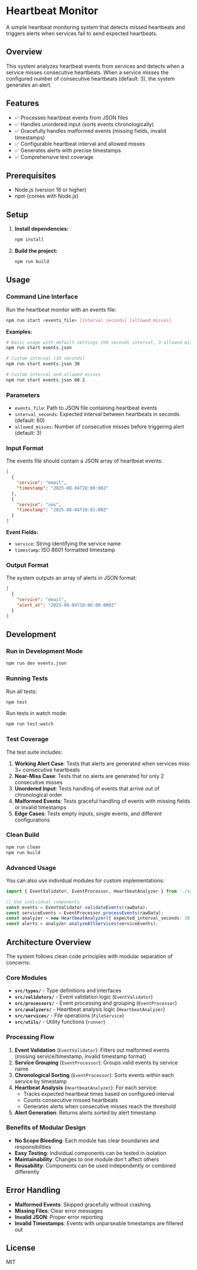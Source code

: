 # Heartbeat Monitor

A simple heartbeat monitoring system that detects missed heartbeats and triggers alerts when services fail to send expected heartbeats.

## Overview

This system analyzes heartbeat events from services and detects when a service misses consecutive heartbeats. When a service misses the configured number of consecutive heartbeats (default: 3), the system generates an alert.

## Features

- ✅ Processes heartbeat events from JSON files
- ✅ Handles unordered input (sorts events chronologically)
- ✅ Gracefully handles malformed events (missing fields, invalid timestamps)
- ✅ Configurable heartbeat interval and allowed misses
- ✅ Generates alerts with precise timestamps
- ✅ Comprehensive test coverage

## Prerequisites

- Node.js (version 16 or higher)
- npm (comes with Node.js)

## Setup

1. **Install dependencies:**
   ```bash
   npm install
   ```

2. **Build the project:**
   ```bash
   npm run build
   ```

## Usage

### Command Line Interface

Run the heartbeat monitor with an events file:

```bash
npm run start <events_file> [interval_seconds] [allowed_misses]
```

**Examples:**

```bash
# Basic usage with default settings (60 seconds interval, 3 allowed misses)
npm run start events.json

# Custom interval (30 seconds)
npm run start events.json 30

# Custom interval and allowed misses
npm run start events.json 60 2
```

### Parameters

- `events_file`: Path to JSON file containing heartbeat events
- `interval_seconds`: Expected interval between heartbeats in seconds (default: 60)
- `allowed_misses`: Number of consecutive misses before triggering alert (default: 3)

### Input Format

The events file should contain a JSON array of heartbeat events:

```json
[
  {
    "service": "email",
    "timestamp": "2025-08-04T10:00:00Z"
  },
  {
    "service": "sms", 
    "timestamp": "2025-08-04T10:01:00Z"
  }
]
```

**Event Fields:**
- `service`: String identifying the service name
- `timestamp`: ISO 8601 formatted timestamp

### Output Format

The system outputs an array of alerts in JSON format:

```json
[
  {
    "service": "email",
    "alert_at": "2025-08-04T10:06:00.000Z"
  }
]
```

## Development

### Run in Development Mode

```bash
npm run dev events.json
```

### Running Tests

Run all tests:
```bash
npm test
```

Run tests in watch mode:
```bash
npm run test:watch
```

### Test Coverage

The test suite includes:

1. **Working Alert Case**: Tests that alerts are generated when services miss 3+ consecutive heartbeats
2. **Near-Miss Case**: Tests that no alerts are generated for only 2 consecutive misses
3. **Unordered Input**: Tests handling of events that arrive out of chronological order
4. **Malformed Events**: Tests graceful handling of events with missing fields or invalid timestamps
5. **Edge Cases**: Tests empty inputs, single events, and different configurations

### Clean Build

```bash
npm run clean
npm run build
```

### Advanced Usage

You can also use individual modules for custom implementations:

```typescript
import { EventValidator, EventProcessor, HeartbeatAnalyzer } from './src';

// Use individual components
const events = EventValidator.validateEvents(rawData);
const serviceEvents = EventProcessor.processEvents(rawData);
const analyzer = new HeartbeatAnalyzer({ expected_interval_seconds: 30, allowed_misses: 2 });
const alerts = analyzer.analyzeAllServices(serviceEvents);
```

## Architecture Overview

The system follows clean code principles with modular separation of concerns:

### Core Modules

- **`src/types/`** - Type definitions and interfaces
- **`src/validators/`** - Event validation logic (`EventValidator`)
- **`src/processors/`** - Event processing and grouping (`EventProcessor`)
- **`src/analyzers/`** - Heartbeat analysis logic (`HeartbeatAnalyzer`)
- **`src/services/`** - File operations (`FileService`)
- **`src/utils/`** - Utility functions (`runner`)

### Processing Flow

1. **Event Validation** (`EventValidator`): Filters out malformed events (missing service/timestamp, invalid timestamp format)
2. **Service Grouping** (`EventProcessor`): Groups valid events by service name
3. **Chronological Sorting** (`EventProcessor`): Sorts events within each service by timestamp
4. **Heartbeat Analysis** (`HeartbeatAnalyzer`): For each service:
   - Tracks expected heartbeat times based on configured interval
   - Counts consecutive missed heartbeats
   - Generates alerts when consecutive misses reach the threshold
5. **Alert Generation**: Returns alerts sorted by alert timestamp

### Benefits of Modular Design

- **No Scope Bleeding**: Each module has clear boundaries and responsibilities
- **Easy Testing**: Individual components can be tested in isolation
- **Maintainability**: Changes to one module don't affect others
- **Reusability**: Components can be used independently or combined differently

## Error Handling

- **Malformed Events**: Skipped gracefully without crashing
- **Missing Files**: Clear error messages
- **Invalid JSON**: Proper error reporting
- **Invalid Timestamps**: Events with unparseable timestamps are filtered out

## License

MIT
